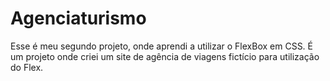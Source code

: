 # Agenciaturismo
Esse é meu segundo projeto, onde aprendi a utilizar o FlexBox em CSS. É um projeto onde criei um site de agência de viagens fictício para utilização do Flex. 
